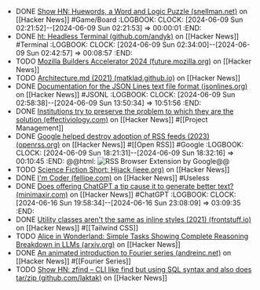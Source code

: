 - DONE [Show HN: Huewords, a Word and Logic Puzzle (snellman.net)](https://news.ycombinator.com/item?id=40571463) on [[Hacker News]] #Game/Board
  :LOGBOOK:
  CLOCK: [2024-06-09 Sun 02:21:52]--[2024-06-09 Sun 02:21:53] =>  00:00:01
  :END:
- DONE [ht: Headless Terminal (github.com/andyk)](https://news.ycombinator.com/item?id=40552257) on [[Hacker News]] #Terminal
  :LOGBOOK:
  CLOCK: [2024-06-09 Sun 02:34:00]--[2024-06-09 Sun 02:42:57] =>  00:08:57
  :END:
- TODO [Mozilla Builders Accelerator 2024 (future.mozilla.org)](https://news.ycombinator.com/item?id=40577216) on [[Hacker News]]
- TODO [Architecture.md (2021) (matklad.github.io)](https://news.ycombinator.com/item?id=39494925) on [[Hacker News]]
- DONE [Documentation for the JSON Lines text file format (jsonlines.org)](https://news.ycombinator.com/item?id=39498129) on [[Hacker News]] #JSONL
  :LOGBOOK:
  CLOCK: [2024-06-09 Sun 02:58:38]--[2024-06-09 Sun 13:50:34] =>  10:51:56
  :END:
- DONE [Institutions try to preserve the problem to which they are the solution (effectiviology.com)](https://news.ycombinator.com/item?id=39491863) on [[Hacker News]] #[[Project Management]]
- DONE [Google helped destroy adoption of RSS feeds (2023) (openrss.org)](https://news.ycombinator.com/item?id=39493770) on [[Hacker News]] #[[Open RSS]] #Google
  :LOGBOOK:
  CLOCK: [2024-06-09 Sun 18:21:31]--[2024-06-09 Sun 18:32:16] =>  00:10:45
  :END:
  @@html: <img src="https://openrss.org/media/google-chrome-rss-browser-extension.png" alt="RSS Browser Extension by Google" class="article-cover" />@@
- TODO [Science Fiction Short: Hijack (ieee.org)](https://news.ycombinator.com/item?id=39495837) on [[Hacker News]]
- DONE [I'm Coder (fellipe.com)](https://news.ycombinator.com/item?id=39497541) on [[Hacker News]] #Useless
- DONE [Does offering ChatGPT a tip cause it to generate better text? (minimaxir.com)](https://news.ycombinator.com/item?id=39495476) on [[Hacker News]] #ChatGPT
  :LOGBOOK:
  CLOCK: [2024-06-16 Sun 19:58:34]--[2024-06-16 Sun 23:08:09] =>  03:09:35
  :END:
- DONE [Utility classes aren't the same as inline styles (2021) (frontstuff.io)](https://news.ycombinator.com/item?id=39496590) on [[Hacker News]] #[[Tailwind CSS]]
- TODO [Alice in Wonderland: Simple Tasks Showing Complete Reasoning Breakdown in LLMs (arxiv.org)](https://news.ycombinator.com/item?id=40585039) on [[Hacker News]]
- DONE [An animated introduction to Fourier series (andreinc.net)](https://news.ycombinator.com/item?id=40578705) on [[Hacker News]] #[[Fourier Series]]
- TODO [Show HN: zfind – CLI like find but using SQL syntax and also does tar/zip (github.com/laktak)](https://news.ycombinator.com/item?id=40582603) on [[Hacker News]]